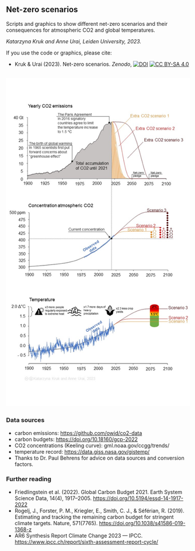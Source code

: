 ##  Net-zero scenarios

Scripts and graphics to show different net-zero scenarios and their consequences for atmospheric CO2 and global temperatures.

_Katarzyna Kruk and Anne Urai, Leiden University, 2023._


If you use the code or graphics, please cite:

- Kruk & Urai (2023). Net-zero scenarios. _Zenodo_, [![DOI](https://zenodo.org/badge/574547375.svg)](https://zenodo.org/badge/latestdoi/574547375) [![CC BY-SA 4.0][cc-by-sa-image]][cc-by-sa]

![example image](graphics/netzero_scenarios_KrukUrai_Shade_Annotations.JPG)
---

### Data sources
- carbon emissions: https://github.com/owid/co2-data
- carbon budgets: https://doi.org/10.18160/gcp-2022
- CO2 concentrations (Keeling curve): gml.noaa.gov/ccgg/trends/ 
- temperature record: https://data.giss.nasa.gov/gistemp/
- Thanks to Dr. Paul Behrens for advice on data sources and conversion factors.

### Further reading
- Friedlingstein et al. (2022). Global Carbon Budget 2021. Earth System Science Data, 14(4), 1917–2005. https://doi.org/10.5194/essd-14-1917-2022
- Rogelj, J., Forster, P. M., Kriegler, E., Smith, C. J., & Séférian, R. (2019). Estimating and tracking the remaining carbon budget for stringent climate targets. Nature, 571(7765). https://doi.org/10.1038/s41586-019-1368-z
- AR6 Synthesis Report Climate Change 2023 — IPCC. https://www.ipcc.ch/report/sixth-assessment-report-cycle/

[cc-by-sa]: http://creativecommons.org/licenses/by-sa/4.0/
[cc-by-sa-image]: https://licensebuttons.net/l/by-sa/4.0/88x31.png
[cc-by-sa-shield]: https://img.shields.io/badge/License-CC%20BY--SA%204.0-lightgrey.svg


